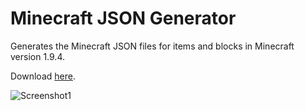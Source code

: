 # Minecraft JSON Generator

Generates the Minecraft JSON files for items and blocks in Minecraft version 1.9.4.

Download [here](http://www.mediafire.com/download/nla24uqr3kau5a1/MinecraftJSONGenerator.jar).

![Screenshot1](http://i.imgur.com/57BBgSN.png "Main window.")